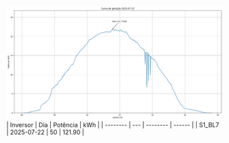 ![My Image](22_07_2025-S1_BL7.png)
| Inversor | Dia | Potência | kWh    |
| -------- | --- | -------- | ------ |
| S1_BL7       | 2025-07-22  | 50       | 121.90 |